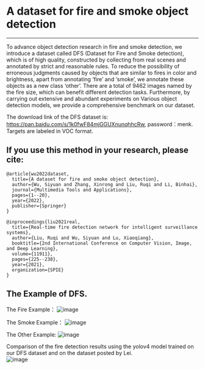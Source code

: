 # A dataset for fire and smoke object detection
---
To advance object detection research in fire and smoke detection, we introduce a dataset called DFS (Dataset for Fire and Smoke detection), which is of high quality, constructed by collecting from real scenes and annotated by strict and reasonable rules. To reduce the possibility of erroneous judgments caused by objects that are similar to fires in color and brightness, apart from annotating ‘fire’ and ‘smoke’, we annotate these objects as a new class ‘other’. There are a total of 9462
images named by the fire size, which can benefit different detection tasks. Furthermore, by carrying out extensive and abundant experiments on Various object detection models, we provide a comprehensive benchmark on our dataset.

The download link of the DFS dataset is: https://pan.baidu.com/s/1k0fwF84mjGGUXnunqhhcRw, password：menk. Targets are labeled in VOC format.  

If you use this method in your research, please cite:
---

```
@article{wu2022dataset,
  title={A dataset for fire and smoke object detection},
  author={Wu, Siyuan and Zhang, Xinrong and Liu, Ruqi and Li, Binhai},
  journal={Multimedia Tools and Applications},
  pages={1--20},
  year={2022},
  publisher={Springer}
}
```

```
@inproceedings{liu2021real,
  title={Real-time fire detection network for intelligent surveillance systems},
  author={Liu, Ruqi and Wu, Siyuan and Lu, Xiaoqiang},
  booktitle={2nd International Conference on Computer Vision, Image, and Deep Learning},
  volume={11911},
  pages={225--238},
  year={2021},
  organization={SPIE}
}
```


The Example of DFS.
---

The Fire Example：
![image](https://github.com/siyuanwu/DFS-FIRE-SMOKE-Dataset/blob/main/Figure/fire.png)

The Smoke Example：
![image](https://github.com/siyuanwu/DFS-FIRE-SMOKE-Dataset/blob/main/Figure/smoke.png)

The Other Example:
![image](https://github.com/siyuanwu/DFS-FIRE-SMOKE-Dataset/blob/main/Figure/other.png)

Comparison of the fire detection results using the yolov4 model trained on our DFS dataset and on
the dataset posted by Lei.  
![image](https://github.com/siyuanwu/DFS-FIRE-SMOKE-Dataset/blob/main/Figure/comparison.png)
